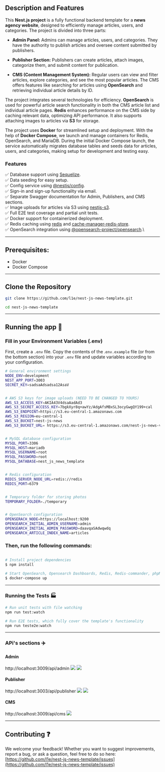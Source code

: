 ## Description and Features

This **Nest.js project** is a fully functional backend template for a **news agency website**, designed to efficiently manage articles, users, and categories. The project is divided into three parts:

- **Admin Panel:** Admins can manage articles, users, and categories. They have the authority to publish articles and oversee content submitted by publishers.
  
- **Publisher Section:** Publishers can create articles, attach images, categorize them, and submit content for publication.

- **CMS (Content Management System):** Regular users can view and filter articles, explore categories, and see the most popular articles. The CMS offers features like searching for articles using **OpenSearch** and retrieving individual article details by ID.

The project integrates several technologies for efficiency. **OpenSearch** is used for powerful article search functionality in both the CMS article list and individual article pages. **Redis** enhances performance on the CMS side by caching relevant data, optimizing API performance. It also supports attaching images to articles via **S3** for storage.

The project uses **Docker** for streamlined setup and deployment. With the help of **Docker Compose**, we launch and manage containers for Redis, OpenSearch, and MariaDB. During the initial Docker Compose launch, the service automatically migrates database tables and seeds data for articles, users, and categories, making setup for development and testing easy.

### Features

✅ Database support using [Sequelize](https://www.npmjs.com/package/sequelize).\
✅ Data seeding for easy setup.\
✅ Config service using [@nestjs/config](https://www.npmjs.com/package/@nestjs/config).\
✅ Sign-in and sign-up functionality via email.\
✅ Separate Swagger documentation for Admin, Publishers, and CMS sections.\
✅ Image uploads for articles via S3 using [nestjs-s3](https://www.npmjs.com/package/nestjs-s3).\
✅ Full E2E test coverage and partial unit tests.\
✅ Docker support for containerized deployment.\
✅ Redis caching using [redis](https://www.npmjs.com/package/redis) and [cache-manager-redis-store](https://www.npmjs.com/package/cache-manager-redis-store).\
✅ OpenSearch integration using [@opensearch-project/opensearch](https://www.npmjs.com/package/@opensearch-project/opensearch).\

---

## Prerequisites:

- Docker
- Docker Compose

---

## Clone the Repository

```bash
git clone https://github.com/l1e/nest-js-news-template.git

cd nest-js-news-template
```

---

## Running the app :running:


### Fill in your Environment Variables (.env)

First, create a `.env` file. Copy the contents of the .`env.example` file (or from the bottom section) into your `.env` file and update variables according to your configuration.

```bash
# General environment settings
NODE_ENV=development
NEST_APP_PORT=3003
SECRET_KEY=sadsaAdsadsa12AsaV


# AWS S3 keys for image uploads (NEED TO BE CHANGED TO YOURS)
AWS_S3_ACCESS_KEY=AKIA43V4dsaAadAd3
AWS_S3_SECRET_ACCESS_KEY=7bgkXyr8q+awYz/AdgAfsMBxSL3ocyGwgQY199+cal
AWS_S3_ENDPOINT=https://s3.eu-central-1.amazonaws.com
AWS_S3_REGION=eu-central-1
AWS_S3_BUCKET=nest-js-news
AWS_S3_BUCKET_URL= https://s3.eu-central-1.amazonaws.com/nest-js-news-v0.1/


# MySQL database configuration
MYSQL_PORT=3306
MYSQL_HOST=mariadb
MYSQL_USERNAME=root
MYSQL_PASSWORD=root
MYSQL_DATABASE=nest_js_news_template


# Redis configuration
REDIS_SERVER_NODE_URL=redis://redis
REDIS_PORT=6379


# Temporary folder for storing photos
TEMPORARY_FOLDER=./temporary


# OpenSearch configuration
OPENSERACH_NODE=https://localhost:9200
OPENSEARCH_INITIAL_ADMIN_USERNAME=admin
OPENSEARCH_INITIAL_ADMIN_PASSWORD=daavqaSAdwqwdq
OPENSEARCH_ARTICLE_INDEX_NAME=articles
```

### Then, run the following commands:

```bash

# Install project dependencies
$ npm install

# Start OpenSearch, Opensearch Dashboards, Redis, Redis-commander, phpMyAdmin, and MariaDB with database seeding
$ docker-compose up


```

---

### Running the Tests :factory:

```bash
# Run unit tests with file watching
npm run test:watch 

# Run E2E tests, which fully cover the template's functionality
npm run teste2e:watch


```


----


### APi's sections :airplane:

#### Admin 
http://localhost:3009/api/admin
![](/images/admin_1.png)
![](/images/admin_2.png)

#### Publisher 
http://localhost:3003/api/publisher
![](/images/publisher_1.png)
![](/images/publisher_2_3.png)

#### CMS 
http://localhost:3009/api/cms 
![](/images/cms_1.png)

----

## Contributing :question:

We welcome your feedback! Whether you want to suggest improvements, report a bug, or ask a question, feel free to do so here: [https://github.com/l1e/nest-js-news-template/issues](https://github.com/l1e/nest-js-news-template/issues)

